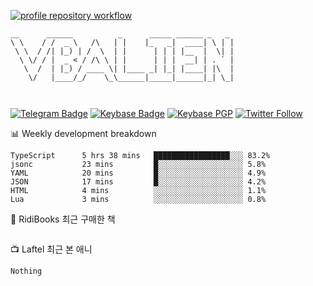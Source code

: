 [![profile repository workflow](https://github.com/vbalien/vbalien/actions/workflows/push.yml/badge.svg)](https://github.com/vbalien/vbalien/actions/workflows/push.yml)
```
__      ______          _      _____ ______ _   _ 
\ \    / /  _ \   /\   | |    |_   _|  ____| \ | |
 \ \  / /| |_) | /  \  | |      | | | |__  |  \| |
  \ \/ / |  _ < / /\ \ | |      | | |  __| | . ` |
   \  /  | |_) / ____ \| |____ _| |_| |____| |\  |
    \/   |____/_/    \_\______|_____|______|_| \_|
                                                  
                                                  
```
[![Telegram Badge](https://img.shields.io/badge/-Telegram-2CA5E0?logo=telegram)](https://t.me/vbalien)
[![Keybase Badge](https://img.shields.io/badge/-Keybase-33A0FF?logo=keybase&logoColor=white)](https://keybase.io/vbalien)
[![Keybase PGP](https://img.shields.io/keybase/pgp/vbalien)](http://sks.pod02.fleetstreetops.com/pks/lookup?search=0xE98CF73DE1E36F7D1B8A383AFD987F8DBE513071&fingerprint=on&op=index)
[![Twitter Follow](https://img.shields.io/twitter/follow/_elnyan)](https://twitter.com/_elnyan)

📊 Weekly development breakdown
```
TypeScript      5 hrs 38 mins   █████████████████░░░ 83.2%
jsonc           23 mins         █░░░░░░░░░░░░░░░░░░░ 5.8%
YAML            20 mins         █░░░░░░░░░░░░░░░░░░░ 4.9%
JSON            17 mins         █░░░░░░░░░░░░░░░░░░░ 4.2%
HTML            4 mins          ░░░░░░░░░░░░░░░░░░░░ 1.1%
Lua             3 mins          ░░░░░░░░░░░░░░░░░░░░ 0.8%
```
📖 RidiBooks 최근 구매한 책
```
```
📺 Laftel 최근 본 애니
```
Nothing
```
